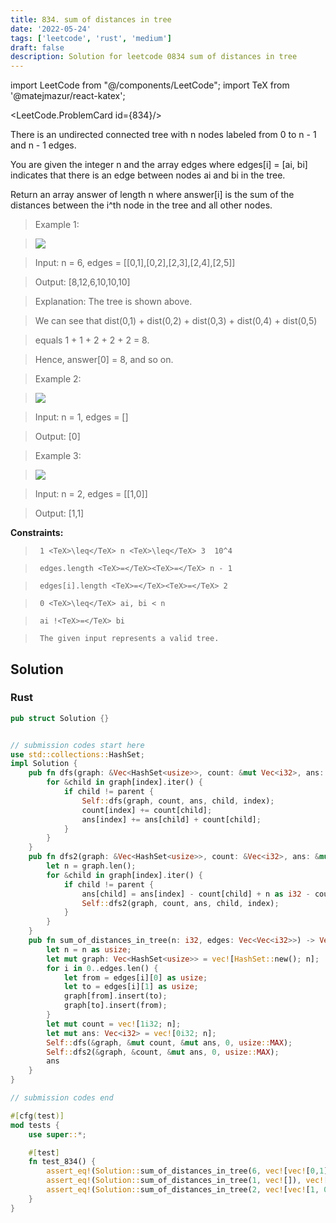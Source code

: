 ```yaml
---
title: 834. sum of distances in tree
date: '2022-05-24'
tags: ['leetcode', 'rust', 'medium']
draft: false
description: Solution for leetcode 0834 sum of distances in tree
---
```

import LeetCode from "@/components/LeetCode";
import TeX from '@matejmazur/react-katex';

<LeetCode.ProblemCard id={834}/>
 

  There is an undirected connected tree with n nodes labeled from 0 to n - 1 and n - 1 edges.

  You are given the integer n and the array edges where edges[i] <TeX>=</TeX> [ai, bi] indicates that there is an edge between nodes ai and bi in the tree.

  Return an array answer of length n where answer[i] is the sum of the distances between the i^th node in the tree and all other nodes.

   

 >   Example 1:

 >   ![](https://assets.leetcode.com/uploads/2021/07/23/lc-sumdist1.jpg)

 >   Input: n <TeX>=</TeX> 6, edges <TeX>=</TeX> [[0,1],[0,2],[2,3],[2,4],[2,5]]

 >   Output: [8,12,6,10,10,10]

 >   Explanation: The tree is shown above.

 >   We can see that dist(0,1) + dist(0,2) + dist(0,3) + dist(0,4) + dist(0,5)

 >   equals 1 + 1 + 2 + 2 + 2 <TeX>=</TeX> 8.

 >   Hence, answer[0] <TeX>=</TeX> 8, and so on.

  

 >   Example 2:

 >   ![](https://assets.leetcode.com/uploads/2021/07/23/lc-sumdist2.jpg)

 >   Input: n <TeX>=</TeX> 1, edges <TeX>=</TeX> []

 >   Output: [0]

  

 >   Example 3:

 >   ![](https://assets.leetcode.com/uploads/2021/07/23/lc-sumdist3.jpg)

 >   Input: n <TeX>=</TeX> 2, edges <TeX>=</TeX> [[1,0]]

 >   Output: [1,1]

  

   

  **Constraints:**

  

 >   	1 <TeX>\leq</TeX> n <TeX>\leq</TeX> 3  10^4

 >   	edges.length <TeX>=</TeX><TeX>=</TeX> n - 1

 >   	edges[i].length <TeX>=</TeX><TeX>=</TeX> 2

 >   	0 <TeX>\leq</TeX> ai, bi < n

 >   	ai !<TeX>=</TeX> bi

 >   	The given input represents a valid tree.


## Solution
### Rust
```rust
pub struct Solution {}


// submission codes start here
use std::collections::HashSet;
impl Solution {
    pub fn dfs(graph: &Vec<HashSet<usize>>, count: &mut Vec<i32>, ans: &mut Vec<i32>, index: usize, parent: usize) {
        for &child in graph[index].iter() {
            if child != parent {
                Self::dfs(graph, count, ans, child, index);
                count[index] += count[child];
                ans[index] += ans[child] + count[child];
            }
        }
    }
    pub fn dfs2(graph: &Vec<HashSet<usize>>, count: &Vec<i32>, ans: &mut Vec<i32>, index: usize, parent: usize) {
        let n = graph.len();
        for &child in graph[index].iter() {
            if child != parent {
                ans[child] = ans[index] - count[child] + n as i32 - count[child];
                Self::dfs2(graph, count, ans, child, index);
            }
        }
    }
    pub fn sum_of_distances_in_tree(n: i32, edges: Vec<Vec<i32>>) -> Vec<i32> {
        let n = n as usize;
        let mut graph: Vec<HashSet<usize>> = vec![HashSet::new(); n];
        for i in 0..edges.len() {
            let from = edges[i][0] as usize;
            let to = edges[i][1] as usize;
            graph[from].insert(to);
            graph[to].insert(from);
        }
        let mut count = vec![1i32; n];
        let mut ans: Vec<i32> = vec![0i32; n];
        Self::dfs(&graph, &mut count, &mut ans, 0, usize::MAX);
        Self::dfs2(&graph, &count, &mut ans, 0, usize::MAX);
        ans
    }
}

// submission codes end

#[cfg(test)]
mod tests {
    use super::*;

    #[test]
    fn test_834() {
        assert_eq!(Solution::sum_of_distances_in_tree(6, vec![vec![0,1],vec![0,2],vec![2,3],vec![2,4],vec![2,5]]), vec![8,12,6,10,10,10]);
        assert_eq!(Solution::sum_of_distances_in_tree(1, vec![]), vec![0]);
        assert_eq!(Solution::sum_of_distances_in_tree(2, vec![vec![1, 0]]), vec![1, 1]);
    }
}

```
